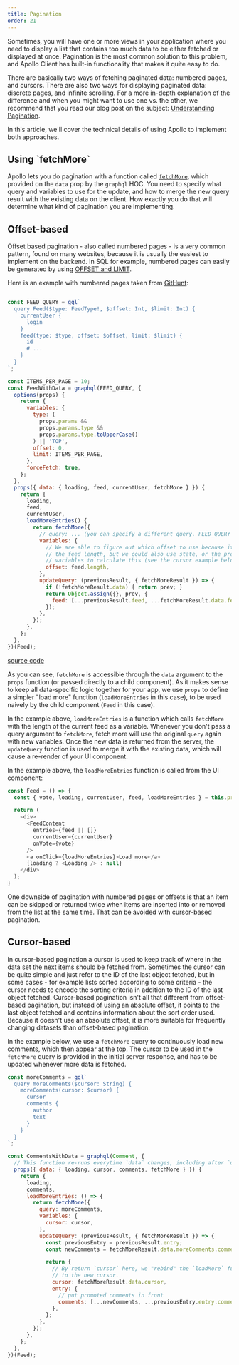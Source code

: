 ```yaml
---
title: Pagination
order: 21
---
```


Sometimes, you will have one or more views in your application where you need to display a list that contains too much data to be either fetched or displayed at once. Pagination is the most common solution to this problem, and Apollo Client has built-in functionality that makes it quite easy to do.

There are basically two ways of fetching paginated data: numbered pages, and cursors. There are also two ways for displaying paginated data: discrete pages, and infinite scrolling. For a more in-depth explanation of the difference and when you might want to use one vs. the other, we recommend that you read our blog post on the subject: [Understanding Pagination](https://medium.com/apollo-stack/understanding-pagination-rest-graphql-and-relay-b10f835549e7).

In this article, we'll cover the technical details of using Apollo to implement both approaches.


<h2 id="fetch-more">Using `fetchMore`</h2>

Apollo lets you do pagination with a function called [`fetchMore`](cache-updates.html#fetchMore), which provided on the `data` prop by the `graphql` HOC. You need to specify what query and variables to use for the update, and how to merge the new query result with the existing data on the client. How exactly you do that will determine what kind of pagination you are implementing.

<h2 id="numbered-pages">Offset-based</h2>

Offset based pagination - also called numbered pages - is a very common pattern, found on many websites, because it is usually the easiest to implement on the backend. In SQL for example, numbered pages can easily be generated by using [OFFSET and LIMIT](https://www.postgresql.org/docs/8.2/static/queries-limit.html).

Here is an example with numbered pages taken from [GitHunt](https://github.com/apollostack/GitHunt-React):

```js

const FEED_QUERY = gql`
  query Feed($type: FeedType!, $offset: Int, $limit: Int) {
    currentUser {
      login
    }
    feed(type: $type, offset: $offset, limit: $limit) {
      id
      # ...
    }
  }
`;

const ITEMS_PER_PAGE = 10;
const FeedWithData = graphql(FEED_QUERY, {
  options(props) {
    return {
      variables: {
        type: (
          props.params &&
          props.params.type &&
          props.params.type.toUpperCase()
        ) || 'TOP',
        offset: 0,
        limit: ITEMS_PER_PAGE,
      },
      forceFetch: true,
    };
  },
  props({ data: { loading, feed, currentUser, fetchMore } }) {
    return {
      loading,
      feed,
      currentUser,
      loadMoreEntries() {
        return fetchMore({
          // query: ... (you can specify a different query. FEED_QUERY is used by default)
          variables: {
            // We are able to figure out which offset to use because it matches
            // the feed length, but we could also use state, or the previous
            // variables to calculate this (see the cursor example below)
            offset: feed.length,
          },
          updateQuery: (previousResult, { fetchMoreResult }) => {
            if (!fetchMoreResult.data) { return prev; }
            return Object.assign({}, prev, {
              feed: [...previousResult.feed, ...fetchMoreResult.data.feed],
            });
          },
        });
      },
    };
  },
})(Feed);
```
[source code](https://github.com/apollostack/GitHunt-React/blob/c0b18795a18b3da42dc90cf7c63b29b14965206d/ui/Feed.js#L165)

As you can see, `fetchMore` is accessible through the `data` argument to the `props` function (or passed directly to a child component). As it makes sense to keep all data-specific logic together for your app, we use `props` to define a simpler "load more" function (`loadMoreEntries` in this case), to be used naively by the child component (`Feed` in this case).

In the example above, `loadMoreEntries` is a function which calls `fetchMore` with the length of the current feed as a variable. Whenever you don't pass a query argument to `fetchMore`, fetch more will use the original `query` again with new variables. Once the new data is returned from the server, the `updateQuery` function is used to merge it with the existing data, which will cause a re-render of your UI component.

In the example above, the `loadMoreEntries` function is called from the UI component:

```js
const Feed = () => {
  const { vote, loading, currentUser, feed, loadMoreEntries } = this.props;

  return (
    <div>
      <FeedContent
        entries={feed || []}
        currentUser={currentUser}
        onVote={vote}
      />
      <a onClick={loadMoreEntries}>Load more</a>
      {loading ? <Loading /> : null}
    </div>
  );
}
```

One downside of pagination with numbered pages or offsets is that an item can be skipped or returned twice when items are inserted into or removed from the list at the same time. That can be avoided with cursor-based pagination.

<h2 id="cursor-pages">Cursor-based</h2>

In cursor-based pagination a cursor is used to keep track of where in the data set the next items should be fetched from. Sometimes the cursor can be quite simple and just refer to the ID of the last object fetched, but in some cases - for example lists sorted according to some criteria - the cursor needs to encode the sorting criteria in addition to the ID of the last object fetched. Cursor-based pagination isn't all that different from offset-based pagination, but instead of using an absolute offset, it points to the last object fetched and contains information about the sort order used. Because it doesn't use an absolute offset, it is more suitable for frequently changing datasets than offset-based pagination.

In the example below, we use a `fetchMore` query to continuously load new comments, which then appear at the top. The cursor to be used in the `fetchMore` query is provided in the initial server response, and has to be updated whenever more data is fetched.

```js
const moreComments = gql`
  query moreComments($cursor: String) {
    moreComments(cursor: $cursor) {
      cursor
      comments {
        author
        text
      }
    }
  }
`;

const CommentsWithData = graphql(Comment, {
  // This function re-runs everytime `data` changes, including after `updateQuery`
  props({ data: { loading, cursor, comments, fetchMore } }) {
    return {
      loading,
      comments,
      loadMoreEntries: () => {
        return fetchMore({
          query: moreComments,
          variables: {
            cursor: cursor,
          },
          updateQuery: (previousResult, { fetchMoreResult }) => {
            const previousEntry = previousResult.entry;
            const newComments = fetchMoreResult.data.moreComments.comments;

            return {
              // By return `cursor` here, we "rebind" the `loadMore` function
              // to the new cursor.
              cursor: fetchMoreResult.data.cursor,
              entry: {
                // put promoted comments in front
                comments: [...newComments, ...previousEntry.entry.comments],
              },
            };
          },
        });
      },
    };
  },
})(Feed);
```
